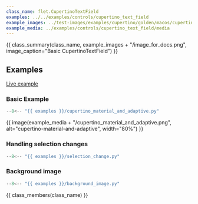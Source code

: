 ```yaml
---
class_name: flet.CupertinoTextField
examples: ../../examples/controls/cupertino_text_field
example_images: ../test-images/examples/cupertino/golden/macos/cupertino_textfield
example_media: ../examples/controls/cupertino_text_field/media
---
```


{{ class_summary(class_name, example_images + "/image_for_docs.png", image_caption="Basic CupertinoTextField") }}

## Examples

[Live example](https://flet-controls-gallery.fly.dev/input/cupertinotextfield)

### Basic Example

```python
--8<-- "{{ examples }}/cupertino_material_and_adaptive.py"
```

{{ image(example_media + "/cupertino_material_and_adaptive.png", alt="cupertino-material-and-adaptive", width="80%") }}

### Handling selection changes

```python
--8<-- "{{ examples }}/selection_change.py"
```

### Background image

```python
--8<-- "{{ examples }}/background_image.py"
```

{{ class_members(class_name) }}
